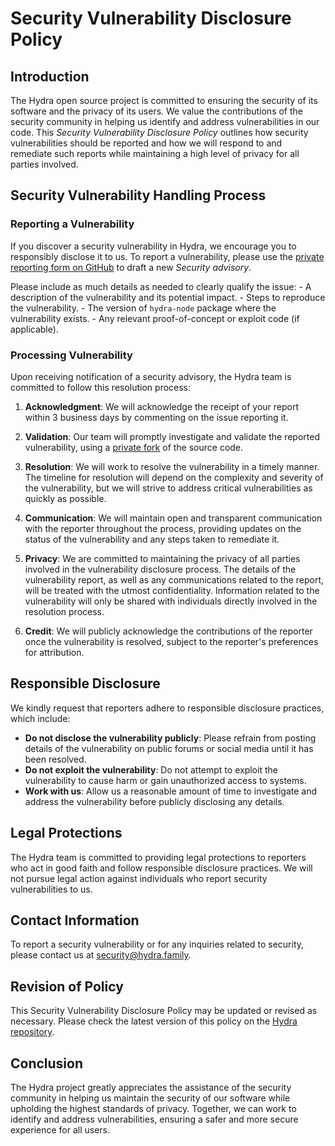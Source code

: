 # Security Vulnerability Disclosure Policy

## Introduction

The Hydra open source project is committed to ensuring the security of
its software and the privacy of its users. We value the contributions
of the security community in helping us identify and address
vulnerabilities in our code. This _Security Vulnerability Disclosure
Policy_ outlines how security vulnerabilities should be reported and
how we will respond to and remediate such reports while maintaining a
high level of privacy for all parties involved.

## Security Vulnerability Handling Process

### Reporting a Vulnerability

If you discover a security vulnerability in Hydra, we encourage you to
responsibly disclose it to us. To report a vulnerability, please use
the [private reporting form on
GitHub](https://github.com/input-output-hk/hydra/security/advisories/new)
to draft a new _Security advisory_.

Please include as much details as needed to clearly qualify the issue:
    - A description of the vulnerability and its potential impact.
    - Steps to reproduce the vulnerability.
    - The version of `hydra-node` package where the vulnerability exists.
    - Any relevant proof-of-concept or exploit code (if applicable).

### Processing Vulnerability

Upon receiving notification of a security advisory, the Hydra team is
committed to follow this resolution process:

1. **Acknowledgment**: We will acknowledge the receipt of your report
   within 3 business days by commenting on the issue reporting it.

2. **Validation**: Our team will promptly investigate and validate the
   reported vulnerability, using a [private fork]() of the source code.

3. **Resolution**: We will work to resolve the vulnerability in a
   timely manner. The timeline for resolution will depend on the
   complexity and severity of the vulnerability, but we will strive to
   address critical vulnerabilities as quickly as possible.

4. **Communication**: We will maintain open and transparent
   communication with the reporter throughout the process, providing
   updates on the status of the vulnerability and any steps taken to
   remediate it.

5. **Privacy**: We are committed to maintaining the privacy of all
   parties involved in the vulnerability disclosure process. The
   details of the vulnerability report, as well as any communications
   related to the report, will be treated with the utmost
   confidentiality. Information related to the vulnerability will only
   be shared with individuals directly involved in the resolution
   process.

6. **Credit**: We will publicly acknowledge the contributions of the
   reporter once the vulnerability is resolved, subject to the
   reporter's preferences for attribution.

## Responsible Disclosure

We kindly request that reporters adhere to responsible disclosure
practices, which include:

- **Do not disclose the vulnerability publicly**: Please refrain from
  posting details of the vulnerability on public forums or social
  media until it has been resolved.
- **Do not exploit the vulnerability**: Do not attempt to exploit the
  vulnerability to cause harm or gain unauthorized access to systems.
- **Work with us**: Allow us a reasonable amount of time to
  investigate and address the vulnerability before publicly disclosing
  any details.

## Legal Protections

The Hydra team is committed to providing legal protections to
reporters who act in good faith and follow responsible disclosure
practices. We will not pursue legal action against individuals who
report security vulnerabilities to us.

## Contact Information

To report a security vulnerability or for any inquiries related to
security, please contact us at
[security@hydra.family](mailto:security@hydra.family).

## Revision of Policy

This Security Vulnerability Disclosure Policy may be updated or
revised as necessary. Please check the latest version of this policy
on the [Hydra repository](https://github.com/input-output-hk/hydra/blob/master/SECURITY.md).

## Conclusion

The Hydra project greatly appreciates the assistance of the security
community in helping us maintain the security of our software while
upholding the highest standards of privacy. Together, we can work to
identify and address vulnerabilities, ensuring a safer and more secure
experience for all users.
